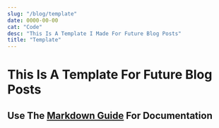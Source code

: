 ```yaml
---
slug: "/blog/template"
date: 0000-00-00
cat: "Code"
desc: "This Is A Template I Made For Future Blog Posts"
title: "Template"
---
```


# This Is A Template For Future Blog Posts

## Use The [Markdown Guide](https://www.markdownguide.org/basic-syntax/) For Documentation
